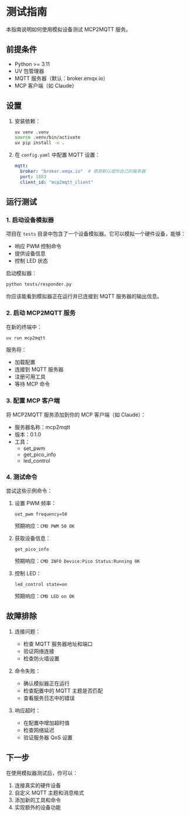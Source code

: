 # 测试指南

本指南说明如何使用模拟设备测试 MCP2MQTT 服务。

## 前提条件

- Python >= 3.11
- UV 包管理器
- MQTT 服务器（默认：broker.emqx.io）
- MCP 客户端（如 Claude）

## 设置

1. 安装依赖：
   ```bash
   uv venv .venv
   source .venv/bin/activate
   uv pip install -e .
   ```

2. 在 `config.yaml` 中配置 MQTT 设置：
   ```yaml
   mqtt:
     broker: "broker.emqx.io"  # 使用默认或你自己的服务器
     port: 1883
     client_id: "mcp2mqtt_client"
   ```

## 运行测试

### 1. 启动设备模拟器

项目在 `tests` 目录中包含了一个设备模拟器。它可以模拟一个硬件设备，能够：
- 响应 PWM 控制命令
- 提供设备信息
- 控制 LED 状态

启动模拟器：
```bash
python tests/responder.py
```

你应该能看到模拟器正在运行并已连接到 MQTT 服务器的输出信息。

### 2. 启动 MCP2MQTT 服务

在新的终端中：
```bash
uv run mcp2mqtt
```

服务将：
- 加载配置
- 连接到 MQTT 服务器
- 注册可用工具
- 等待 MCP 命令

### 3. 配置 MCP 客户端

将 MCP2MQTT 服务添加到你的 MCP 客户端（如 Claude）：
- 服务器名称：mcp2mqtt
- 版本：0.1.0
- 工具：
  - set_pwm
  - get_pico_info
  - led_control

### 4. 测试命令

尝试这些示例命令：

1. 设置 PWM 频率：
   ```
   set_pwm frequency=50
   ```
   预期响应：`CMD PWM 50 OK`

2. 获取设备信息：
   ```
   get_pico_info
   ```
   预期响应：`CMD INFO Device:Pico Status:Running OK`

3. 控制 LED：
   ```
   led_control state=on
   ```
   预期响应：`CMD LED on OK`

## 故障排除

1. 连接问题：
   - 检查 MQTT 服务器地址和端口
   - 验证网络连接
   - 检查防火墙设置

2. 命令失败：
   - 确认模拟器正在运行
   - 检查配置中的 MQTT 主题是否匹配
   - 查看服务日志中的错误

3. 响应超时：
   - 在配置中增加超时值
   - 检查网络延迟
   - 验证服务器 QoS 设置

## 下一步

在使用模拟器测试后，你可以：
1. 连接真实的硬件设备
2. 自定义 MQTT 主题和消息格式
3. 添加新的工具和命令
4. 实现额外的设备功能
